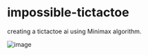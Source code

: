 # impossible-tictactoe
creating a tictactoe ai using Minimax algorithm.

![image](https://github.com/ShamyLP/impossible-tictactoe/assets/137077986/129eecb5-06cc-49bc-a016-73e17e2a0371)
